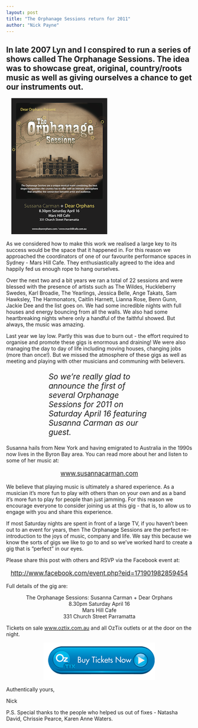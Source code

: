 ```yaml
---
layout: post
title: "The Orphanage Sessions return for 2011"
author: "Nick Payne"
---
```


## In late 2007 Lyn and I conspired to run a series of shows called The Orphanage Sessions. The idea was to showcase great, original, country/roots music as well as giving ourselves a chance to get our instruments out.

<p class="right" style="margin: 0 0 1em 1em;"><img src="/images/2011/3/The Orphanage Sessions 2011.1 WEB.png" alt="The Orphanage Sessions" /></p>
<p>As we considered how to make this work we realised a large key to its success would be the space that it happened in. For this reason we approached the coordinators of one of our favourite performance spaces in Sydney - Mars Hill Cafe. They enthusiastically agreed to the idea and happily fed us enough rope to hang ourselves.</p>
<p>Over the next two and a bit years we ran a total of 22 sessions and were blessed with the presence of artists such as The Wildes, Huckleberry Swedes, Karl Broadie, The Yearlings, Jessica Belle, Ange Takats, Sam Hawksley, The Harmonators, Caitlin Harnett, Lianna Rose, Benn Gunn, Jackie Dee and the list goes on. We had some incredible nights with full houses and energy bouncing from all the walls. We also had some heartbreaking nights where only a handful of the faithful showed. But always, the music was amazing.</p>
<p>Last year we lay low. Partly this was due to burn out - the effort required to organise and promote these gigs is enormous and draining! We were also managing the day to day of life including moving houses, changing jobs (more than once!). But we missed the atmosphere of these gigs as well as meeting and playing with other musicians and communing with believers.</p>
<p style="font-size: 1.5em; font-style: italic; margin-left: 10ex; margin-right: 10ex;">So we&rsquo;re really glad to announce the first of several Orphanage Sessions for 2011 on Saturday April 16 featuring Susanna Carman as our guest.</p>
<p>Susanna hails from New York and having emigrated to Australia in the 1990s now lives in the Byron Bay area. You can read more about her and listen to some of her music at:</p>
<p style="text-align: center; font-size: 1.2em;"><a class="external" href="http://www.susannacarman.com" target="_blank">www.susannacarman.com</a></p>
<p>We believe that playing music is ultimately a shared experience. As a musician it&rsquo;s more fun to play with others than on your own and as a band it&rsquo;s more fun to play for people than just jamming. For this reason we encourage everyone to consider joining us at this gig - that is, to allow us to engage with you and share this experience.</p>
<p>If most Saturday nights are spent in front of a large TV, if you haven&rsquo;t been out to an event for years, then The Orphanage Sessions are the perfect re-introduction to the joys of music, company and life. We say this because we know the sorts of gigs we like to go to and so we&rsquo;ve worked hard to create a gig that is &ldquo;perfect&rdquo; in our eyes.</p>
<p>Please share this post with others and RSVP via the Facebook event at:</p>
<p style="text-align: center; font-size: 1.2em;"><a class="external" href="http://www.facebook.com/event.php?eid=171901982859454  " target="_blank">http://www.facebook.com/event.php?eid=171901982859454</a></p>
<p>Full details of the gig are:</p>
<p style="text-align: center; ">The Orphanage Sessions: Susanna Carman + Dear Orphans<br />8.30pm Saturday April 16<br />Mars Hill Cafe<br />331 Church Street Parramatta</p>
<p>Tickets on sale <a href="http://www.oztix.com.au" target="_blank">www.oztix.com.au</a> and all OzTix outlets or at the door on the night.</p>
<p style="text-align: center;"><a onclick="recordOutboundLink(this, 'Outbound Links', 'tickets.oztix.com.au/?Event=20522');return false;" href="http://tickets.oztix.com.au/?Event=20522" target="_blank"><img style="border: 0px initial initial;" src="/images/2011/3/BuyNow_BlueBanner_transparent.png" alt="Buy tickets now" /></a></p>
<p>Authentically yours,</p>
<p>Nick</p>
<p>P.S. Special thanks to the people who helped us out of fixes - Natasha David, Chrissie Pearce, Karen Anne Waters.</p>
